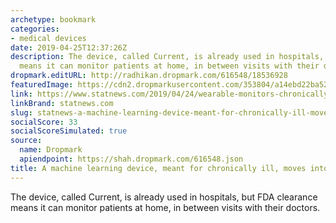 ```yaml
---
archetype: bookmark
categories:
- medical devices
date: 2019-04-25T12:37:26Z
description: The device, called Current, is already used in hospitals, but FDA clearance
  means it can monitor patients at home, in between visits with their doctors.
dropmark.editURL: http://radhikan.dropmark.com/616548/18536928
featuredImage: https://cdn2.dropmarkusercontent.com/353804/a14ebd22ba5241cb1eebcdae0d5f975d014efcf45ba1949d7cf653c4eb1ab4b3/thumbnail/device_only_hand-1024x576.jpg?Expires=1557429811&Signature=DsMkC6llojvM20JNr-HF52k2mkReyA6BffpzW9JJ2r6a2vjlBoc15RJBfQts0eJF-iEa9CwUvAlnSA3iiAG-xRKFgplH02~n6gwZeHyHw5T7AeMpnGFSXHkoAEidrqQ4dx7G8mIR0ppfn0LRWwS5cy9Fw8zoNs-BI4DK9NMOkroF-5jUYLTKSziVuuayr-x-uq5mFy4tFCu36bIJPiqnN2aSnbbigk49FhSDP2zczGyUSuP6OzNedc7B9vrzsjbQt1ofExgI0NudhgtTASNIJDTXyDoOHgZqpFtEC~GItYoHoWidHTCszcslTpBzIeiIqJ3QKDe1NspBoo5K4h3STQ__&Key-Pair-Id=APKAITQYWVEN757ZA4KQ
link: https://www.statnews.com/2019/04/24/wearable-monitors-chronically-ill-at-home/
linkBrand: statnews.com
slug: statnews-a-machine-learning-device-meant-for-chronically-ill-moves-into-homes
socialScore: 33
socialScoreSimulated: true
source:
  name: Dropmark
  apiendpoint: https://shah.dropmark.com/616548.json
title: A machine learning device, meant for chronically ill, moves into homes
---
```

The device, called Current, is already used in hospitals, but FDA clearance means it can monitor patients at home, in between visits with their doctors.